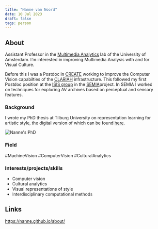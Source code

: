 ```yaml
---
title: "Nanne van Noord"
date: 10 Jul 2023
draft: false
tags: person
---
```



## About
Assistant Professor in the [Multimedia Analytics](https://multix.io/) lab of the University of Amsterdam. I’m interested in improving Multimedia Analysis with and for Visual Culture.

Before this I was a Postdoc in [CREATE](https://www.create.humanities.uva.nl/) working to improve the Computer Vision capabilties of the [CLARIAH](https://clariah.nl/) infrastructure. This followed my first Postdoc position at the [ISIS group](https://ivi.fnwi.uva.nl/isis/) in the [SEMIA](https://sensorymovingimagearchive.humanities.uva.nl/)project. In SEMIA I worked on techniques for exploring AV archives based on perceptual and sensory features.

### Background
I wrote my PhD thesis at Tilburg University on representation learning for artistic style, the digital version of which can be found [here](https://nanne.github.io/papers/thesis.pdf).

![Nanne's PhD](https://nanne.github.io/assets/cover.png)


### Field
#MachineVision #ComputerVision #CulturalAnalytics

### Interests/projects/skills
- Computer vision 
- Cultural analytics
- Visual representations of style
- Interdisciplinary computational methods

## Links
https://nanne.github.io/about/